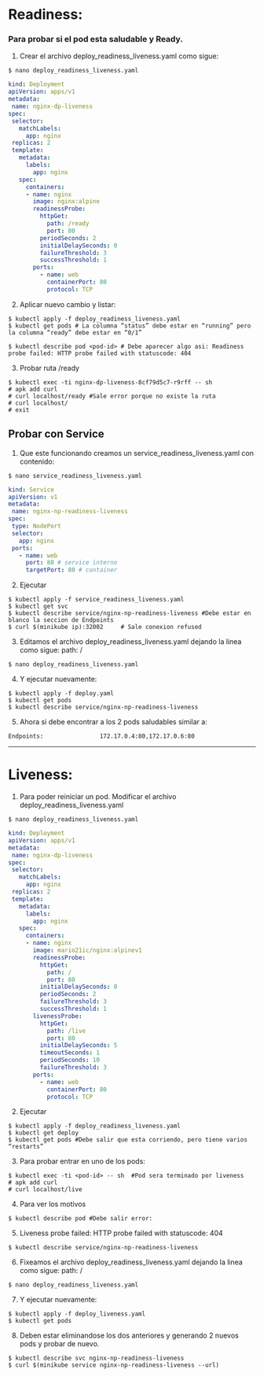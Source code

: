 # Readiness:

### Para probar si el pod esta saludable y Ready. 

1. Crear el archivo deploy_readiness_liveness.yaml como sigue:

```console
$ nano deploy_readiness_liveness.yaml
```

```yaml
kind: Deployment
apiVersion: apps/v1
metadata:
 name: nginx-dp-liveness
spec:
 selector:
   matchLabels:
     app: nginx
 replicas: 2
 template:
   metadata:
     labels:
       app: nginx
   spec:
     containers:
     - name: nginx
       image: nginx:alpine
       readinessProbe:
         httpGet:
           path: /ready
           port: 80
         periodSeconds: 2
         initialDelaySeconds: 0
         failureThreshold: 3
         successThreshold: 1
       ports:
         - name: web
           containerPort: 80
           protocol: TCP
```

2. Aplicar nuevo cambio y listar:

```console
$ kubectl apply -f deploy_readiness_liveness.yaml
$ kubectl get pods # La columna “status” debe estar en “running” pero la columna “ready” debe estar en “0/1”
```

```console
$ kubectl describe pod <pod-id> # Debe aparecer algo asi: Readiness probe failed: HTTP probe failed with statuscode: 404
```

3. Probar ruta /ready

```console
$ kubectl exec -ti nginx-dp-liveness-8cf79d5c7-r9rff -- sh
# apk add curl
# curl localhost/ready #Sale error porque no existe la ruta
# curl localhost/
# exit
```

## Probar con Service

1. Que este funcionando creamos un service_readiness_liveness.yaml con contenido:

```console
$ nano service_readiness_liveness.yaml
```

```yaml
kind: Service
apiVersion: v1
metadata:
 name: nginx-np-readiness-liveness
spec:
 type: NodePort
 selector:
   app: nginx
 ports:
   - name: web
     port: 80 # service interno
     targetPort: 80 # container
```

2. Ejecutar

```console
$ kubectl apply -f service_readiness_liveness.yaml
$ kubectl get svc
$ kubectl describe service/nginx-np-readiness-liveness #Debe estar en blanco la seccion de Endpoints
$ curl $(minikube ip):32002		# Sale conexion refused
```

3. Editamos el archivo deploy_readiness_liveness.yaml dejando la linea como sigue:
path: /

```console
$ nano deploy_readiness_liveness.yaml
```

4. Y ejecutar nuevamente:

```
$ kubectl apply -f deploy.yaml
$ kubectl get pods
$ kubectl describe service/nginx-np-readiness-liveness
```
5. Ahora si debe encontrar a los 2 pods saludables similar a:

```vim
Endpoints:                172.17.0.4:80,172.17.0.6:80
```

**********************************

# Liveness:

1. Para poder reiniciar un pod. Modificar el archivo deploy_readiness_liveness.yaml

```console
$ nano deploy_readiness_liveness.yaml
```

```yaml
kind: Deployment
apiVersion: apps/v1
metadata:
 name: nginx-dp-liveness
spec:
 selector:
   matchLabels:
     app: nginx
 replicas: 2
 template:
   metadata:
     labels:
       app: nginx
   spec:
     containers:
     - name: nginx
       image: mario21ic/nginx:alpinev1
       readinessProbe:
         httpGet:
           path: /
           port: 80
         initialDelaySeconds: 0
         periodSeconds: 2
         failureThreshold: 3
         successThreshold: 1
       livenessProbe:
         httpGet:
           path: /live
           port: 80
         initialDelaySeconds: 5
         timeoutSeconds: 1
         periodSeconds: 10
         failureThreshold: 3
       ports:
         - name: web
           containerPort: 80
           protocol: TCP
```

2. Ejecutar

```console
$ kubectl apply -f deploy_readiness_liveness.yaml
$ kubectl get deploy
$ kubectl get pods #Debe salir que esta corriendo, pero tiene varios “restarts”
```

3. Para probar entrar en uno de los pods:

```console
$ kubectl exec -ti <pod-id> -- sh  #Pod sera terminado por liveness
# apk add curl
# curl localhost/live
```

4. Para ver los motivos

```console
$ kubectl describe pod #Debe salir error:
```

5. Liveness probe failed: HTTP probe failed with statuscode: 404

```console
$ kubectl describe service/nginx-np-readiness-liveness
```

6. Fixeamos el archivo deploy_readiness_liveness.yaml dejando la linea como sigue:
path: /

```console
$ nano deploy_readiness_liveness.yaml
```

7. Y ejecutar nuevamente:

```console
$ kubectl apply -f deploy_liveness.yaml
$ kubectl get pods
```

8. Deben estar eliminandose los dos anteriores y generando 2 nuevos pods y probar de nuevo.

```console
$ kubectl describe svc nginx-np-readiness-liveness
$ curl $(minikube service nginx-np-readiness-liveness --url)
```